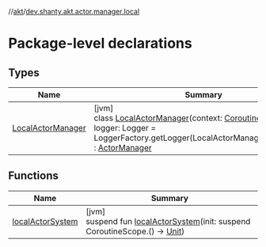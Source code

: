 //[akt](../../index.md)/[dev.shanty.akt.actor.manager.local](index.md)

# Package-level declarations

## Types

| Name | Summary |
|---|---|
| [LocalActorManager](-local-actor-manager/index.md) | [jvm]<br>class [LocalActorManager](-local-actor-manager/index.md)(context: [CoroutineContext](https://kotlinlang.org/api/latest/jvm/stdlib/kotlin.coroutines/-coroutine-context/index.html), logger: Logger = LoggerFactory.getLogger(LocalActorManager::class.java)) : [ActorManager](../dev.shanty.akt.actor.manager/-actor-manager/index.md) |

## Functions

| Name | Summary |
|---|---|
| [localActorSystem](local-actor-system.md) | [jvm]<br>suspend fun [localActorSystem](local-actor-system.md)(init: suspend CoroutineScope.() -&gt; [Unit](https://kotlinlang.org/api/latest/jvm/stdlib/kotlin/-unit/index.html)) |
